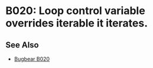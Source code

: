 # B020: Loop control variable overrides iterable it iterates.

## See Also

* [Bugbear B020](https://github.com/PyCQA/flake8-bugbear?tab=readme-ov-file)
